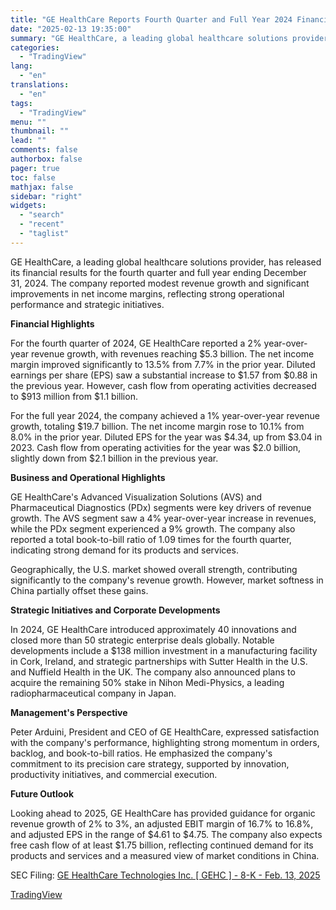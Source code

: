 ```yaml
---
title: "GE HealthCare Reports Fourth Quarter and Full Year 2024 Financial Results"
date: "2025-02-13 19:35:00"
summary: "GE HealthCare, a leading global healthcare solutions provider, has released its financial results for the fourth quarter and full year ending December 31, 2024. The company reported modest revenue growth and significant improvements in net income margins, reflecting strong operational performance and strategic initiatives. Financial Highlights For the fourth quarter..."
categories:
  - "TradingView"
lang:
  - "en"
translations:
  - "en"
tags:
  - "TradingView"
menu: ""
thumbnail: ""
lead: ""
comments: false
authorbox: false
pager: true
toc: false
mathjax: false
sidebar: "right"
widgets:
  - "search"
  - "recent"
  - "taglist"
---
```


GE HealthCare, a leading global healthcare solutions provider, has released its financial results for the fourth quarter and full year ending December 31, 2024. The company reported modest revenue growth and significant improvements in net income margins, reflecting strong operational performance and strategic initiatives.

**Financial Highlights**

For the fourth quarter of 2024, GE HealthCare reported a 2% year-over-year revenue growth, with revenues reaching $5.3 billion. The net income margin improved significantly to 13.5% from 7.7% in the prior year. Diluted earnings per share (EPS) saw a substantial increase to $1.57 from $0.88 in the previous year. However, cash flow from operating activities decreased to $913 million from $1.1 billion.

For the full year 2024, the company achieved a 1% year-over-year revenue growth, totaling $19.7 billion. The net income margin rose to 10.1% from 8.0% in the prior year. Diluted EPS for the year was $4.34, up from $3.04 in 2023. Cash flow from operating activities for the year was $2.0 billion, slightly down from $2.1 billion in the previous year.

**Business and Operational Highlights**

GE HealthCare's Advanced Visualization Solutions (AVS) and Pharmaceutical Diagnostics (PDx) segments were key drivers of revenue growth. The AVS segment saw a 4% year-over-year increase in revenues, while the PDx segment experienced a 9% growth. The company also reported a total book-to-bill ratio of 1.09 times for the fourth quarter, indicating strong demand for its products and services.

Geographically, the U.S. market showed overall strength, contributing significantly to the company's revenue growth. However, market softness in China partially offset these gains.

**Strategic Initiatives and Corporate Developments**

In 2024, GE HealthCare introduced approximately 40 innovations and closed more than 50 strategic enterprise deals globally. Notable developments include a $138 million investment in a manufacturing facility in Cork, Ireland, and strategic partnerships with Sutter Health in the U.S. and Nuffield Health in the UK. The company also announced plans to acquire the remaining 50% stake in Nihon Medi-Physics, a leading radiopharmaceutical company in Japan.

**Management's Perspective**

Peter Arduini, President and CEO of GE HealthCare, expressed satisfaction with the company's performance, highlighting strong momentum in orders, backlog, and book-to-bill ratios. He emphasized the company's commitment to its precision care strategy, supported by innovation, productivity initiatives, and commercial execution.

**Future Outlook**

Looking ahead to 2025, GE HealthCare has provided guidance for organic revenue growth of 2% to 3%, an adjusted EBIT margin of 16.7% to 16.8%, and adjusted EPS in the range of $4.61 to $4.75. The company also expects free cash flow of at least $1.75 billion, reflecting continued demand for its products and services and a measured view of market conditions in China.

SEC Filing: [GE HealthCare Technologies Inc. [ GEHC ] - 8-K - Feb. 13, 2025](https://www.sec.gov/Archives/edgar/data/1932393/000193239325000004/gehc-20250213.htm)

[TradingView](https://www.tradingview.com/news/tradingview:a96f0047f1f09:0-ge-healthcare-reports-fourth-quarter-and-full-year-2024-financial-results/)
